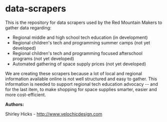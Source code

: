 # data-scrapers 

This is the repository for data scrapers used by the Red Mountain Makers to gather data regarding:

* Regional middle and high school tech education (in development)
* Regional children's tech and programming summer camps (not yet developed)
* Regional children's tech and programming focused afterschool programs (not yet developed)
* Automated gathering of space supply prices (not yet developed)

We are creating these scrapers because a lot of local and regional information available online is not well structured and easy to gather. This information is needed to support regional tech education advocacy -- and for the last item, to make shopping for space supplies smarter, easier and more cost-efficient.

**Authors:**

Shirley Hicks - http://www.velochicdesign.com
